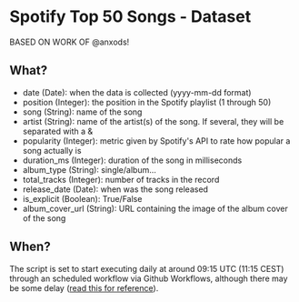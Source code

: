 # Spotify Top 50 Songs - Dataset

BASED ON WORK OF @anxods! 
## What?

- date (Date): when the data is collected (yyyy-mm-dd format)
- position (Integer): the position in the Spotify playlist (1 through 50)
- song (String): name of the song
- artist (String): name of the artist(s) of the song. If several, they will be separated with a &
- popularity (Integer): metric given by Spotify's API to rate how popular a song actually is
- duration_ms (Integer): duration of the song in milliseconds
- album_type (String): single/album...
- total_tracks (Integer): number of tracks in the record
- release_date (Date): when was the song released
- is_explicit (Boolean): True/False
- album_cover_url (String): URL containing the image of the album cover of the song

## When?

The script is set to start executing daily at around 09:15 UTC (11:15 CEST) through an scheduled workflow via Github Workflows, although there may be some delay ([read this for reference](https://www.rockyourcode.com/til-github-actions-on-cron-job-might-be-late/)). 
